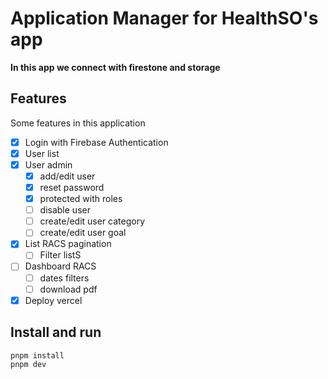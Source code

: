 # Application Manager for HealthSO's app

<strong>In this app we connect with firestone and storage</strong>

## Features

Some features in this application

- [x] Login with Firebase Authentication
- [x] User list
- [x] User admin
  - [x] add/edit user
  - [x] reset password
  - [X] protected with roles
  - [ ] disable user
  - [ ] create/edit user category 
  - [ ] create/edit user goal
- [x] List RACS pagination
  - [ ] Filter listS
- [ ] Dashboard RACS
  - [ ] dates filters
  - [ ] download pdf
- [x] Deploy vercel

## Install and run

```bash
pnpm install
pnpm dev
```
